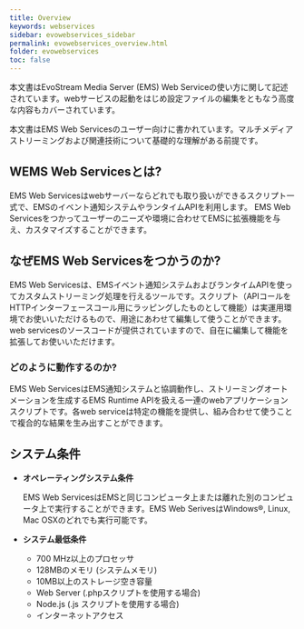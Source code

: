 ```yaml
---
title: Overview
keywords: webservices
sidebar: evowebservices_sidebar
permalink: evowebservices_overview.html
folder: evowebservices
toc: false
---
```



本文書はEvoStream Media Server (EMS) Web Serviceの使い方に関して記述されています。webサービスの起動をはじめ設定ファイルの編集をともなう高度な内容もカバーされています。

本文書はEMS Web Servicesのユーザー向けに書かれています。マルチメディアストリーミングおよび関連技術について基礎的な理解がある前提です。

## WEMS Web Servicesとは?

EMS Web Servicesはwebサーバーならどれでも取り扱いができるスクリプト一式で、EMSのイベント通知システムやランタイムAPIを利用します。
EMS Web Servicesをつかってユーザーのニーズや環境に合わせてEMSに拡張機能を与え、カスタマイズすることができます。

## なぜEMS Web Servicesをつかうのか?

EMS Web Servicesは、EMSイベント通知システムおよびランタイムAPIを使ってカスタムストリーミング処理を行えるツールです。スクリプト（APIコールをHTTPインターフェースコール用にラッピングしたものとして機能）は実運用環境でお使いいただけるもので、用途にあわせて編集して使うことができます。web servicesのソースコードが提供されていますので、自在に編集して機能を拡張してお使いいただけます。

### どのように動作するのか?

EMS Web ServicesはEMS通知システムと協調動作し、ストリーミングオートメーションを生成するEMS Runtime APIを扱える一連のwebアプリケーションスクリプトです。各web serviceは特定の機能を提供し、組み合わせて使うことで複合的な結果を生み出すことができます。

## システム条件

- **オペレーティングシステム条件**

  EMS Web ServicesはEMSと同じコンピュータ上または離れた別のコンピュータ上で実行することができます。EMS Web SerivesはWindows®, Linux, Mac OSXのどれでも実行可能です。

- **システム最低条件**
  - 700 MHz以上のプロセッサ
  - 128MBのメモリ (システムメモリ)
  - 10MB以上のストレージ空き容量
  - Web Server (.phpスクリプトを使用する場合)
  - Node.js (.js スクリプトを使用する場合)
  - インターネットアクセス



